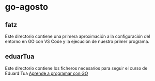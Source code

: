 # go-agosto

## fatz
Este directorio contiene una primera aproximación a la configuración del entorno en GO con VS Code y la ejecución de nuestro primer programa.

## eduarTua
Este directorio contiene los ficheros necesarios para seguir el curso de Eduard Tua [Aprende a programar con GO](https://www.youtube.com/watch?v=oWWrofDa8F8&list=PLSAQnrUqbx7sOdjJ5Zsq5FvvYtI8Kc-C5&ab_channel=EduarTua)

